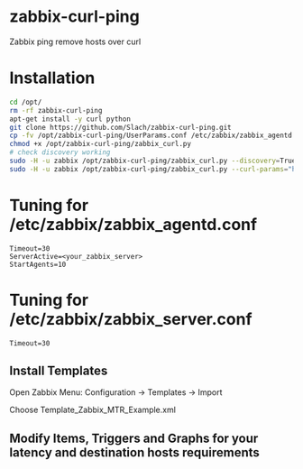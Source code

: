 # zabbix-curl-ping
Zabbix ping remove hosts over curl

# Installation
```bash
cd /opt/
rm -rf zabbix-curl-ping
apt-get install -y curl python
git clone https://github.com/Slach/zabbix-curl-ping.git
cp -fv /opt/zabbix-curl-ping/UserParams.conf /etc/zabbix/zabbix_agentd.conf.d/zabbix_curl_ping.conf
chmod +x /opt/zabbix-curl-ping/zabbix_curl.py
# check discovery working
sudo -H -u zabbix /opt/zabbix-curl-ping/zabbix_curl.py --discovery=True --curl-params="https://google.com"
sudo -H -u zabbix /opt/zabbix-curl-ping/zabbix_curl.py --curl-params="https://google.com"
```

# Tuning for /etc/zabbix/zabbix_agentd.conf
```
Timeout=30
ServerActive=<your_zabbix_server>
StartAgents=10
```
# Tuning for /etc/zabbix/zabbix_server.conf
```
Timeout=30
```

## Install Templates

Open Zabbix Menu:
Configuration -> Templates -> Import

Choose Template_Zabbix_MTR_Example.xml

## Modify Items, Triggers and Graphs for your latency and destination hosts requirements
